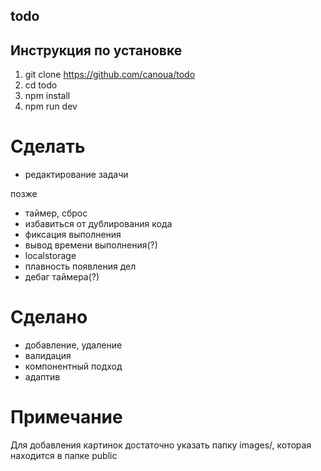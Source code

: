 ## todo

## Инструкция по установке

1. git clone https://github.com/canoua/todo
2. cd todo
3. npm install
4. npm run dev

# Сделать

- редактирование задачи

позже

- таймер, сброс
- избавиться от дублирования кода
- фиксация выполнения
- вывод времени выполнения(?)
- localstorage
- плавность появления дел
- дебаг таймера(?)

# Сделано

- добавление, удаление
- валидация
- компонентный подход
- адаптив

# Примечание

Для добавления картинок достаточно указать папку images/, которая находится в папке public
